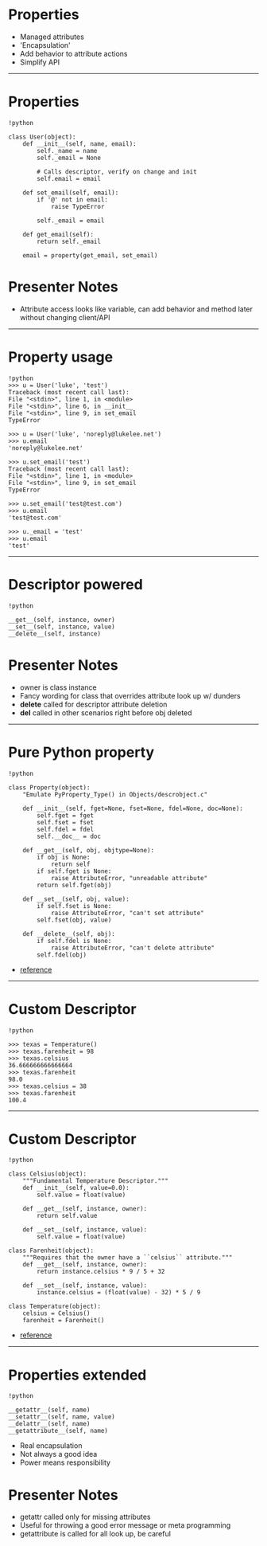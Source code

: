 # Properties

- Managed attributes
- 'Encapsulation'
- Add behavior to attribute actions
- Simplify API

--------------------------------------------------

# Properties

    !python

    class User(object):
        def __init__(self, name, email):
            self._name = name
            self._email = None

            # Calls descriptor, verify on change and init
            self.email = email

        def set_email(self, email):
            if '@' not in email:
                raise TypeError

            self._email = email

        def get_email(self):
            return self._email

        email = property(get_email, set_email)

# Presenter Notes

- Attribute access looks like variable, can add behavior and method later
  without changing client/API

--------------------------------------------------

# Property usage

    !python
    >>> u = User('luke', 'test')
    Traceback (most recent call last):
    File "<stdin>", line 1, in <module>
    File "<stdin>", line 6, in __init__
    File "<stdin>", line 9, in set_email
    TypeError

    >>> u = User('luke', 'noreply@lukelee.net')
    >>> u.email
    'noreply@lukelee.net'

    >>> u.set_email('test')
    Traceback (most recent call last):
    File "<stdin>", line 1, in <module>
    File "<stdin>", line 9, in set_email
    TypeError

    >>> u.set_email('test@test.com')
    >>> u.email
    'test@test.com'

    >>> u._email = 'test'
    >>> u.email
    'test'

--------------------------------------------------

# Descriptor powered

    !python

    __get__(self, instance, owner)
    __set__(self, instance, value)
    __delete__(self, instance)

# Presenter Notes

- owner is class instance
- Fancy wording for class that overrides attribute look up w/ dunders
- __delete__ called for descriptor attribute deletion
- __del__ called in other scenarios right before obj deleted

--------------------------------------------------

# Pure Python property

    !python

    class Property(object):
        "Emulate PyProperty_Type() in Objects/descrobject.c"

        def __init__(self, fget=None, fset=None, fdel=None, doc=None):
            self.fget = fget
            self.fset = fset
            self.fdel = fdel
            self.__doc__ = doc

        def __get__(self, obj, objtype=None):
            if obj is None:
                return self
            if self.fget is None:
                raise AttributeError, "unreadable attribute"
            return self.fget(obj)

        def __set__(self, obj, value):
            if self.fset is None:
                raise AttributeError, "can't set attribute"
            self.fset(obj, value)

        def __delete__(self, obj):
            if self.fdel is None:
                raise AttributeError, "can't delete attribute"
            self.fdel(obj)

- [reference](http://docs.python.org/howto/descriptor.html)

--------------------------------------------------

# Custom Descriptor

    !python

    >>> texas = Temperature()
    >>> texas.farenheit = 98
    >>> texas.celsius
    36.666666666666664
    >>> texas.farenheit
    98.0
    >>> texas.celsius = 38
    >>> texas.farenheit
    100.4

--------------------------------------------------

# Custom Descriptor

    !python

    class Celsius(object):
        """Fundamental Temperature Descriptor."""
        def __init__(self, value=0.0):
            self.value = float(value)

        def __get__(self, instance, owner):
            return self.value

        def __set__(self, instance, value):
            self.value = float(value)

    class Farenheit(object):
        """Requires that the owner have a ``celsius`` attribute."""
        def __get__(self, instance, owner):
            return instance.celsius * 9 / 5 + 32

        def __set__(self, instance, value):
            instance.celsius = (float(value) - 32) * 5 / 9

    class Temperature(object):
        celsius = Celsius()
        farenheit = Farenheit()

- [reference](http://www.itmaybeahack.com/book/python-2.6/html/p03/p03c05_properties.html)


--------------------------------------------------

# Properties extended

    !python

    __getattr__(self, name)
    __setattr__(self, name, value)
    __delattr__(self, name)
    __getattribute__(self, name)

- Real encapsulation
- Not always a good idea
- Power means responsibility

# Presenter Notes

- getattr called only for missing attributes
- Useful for throwing a good error message or meta programming
- getattribute is called for all look up, be careful

